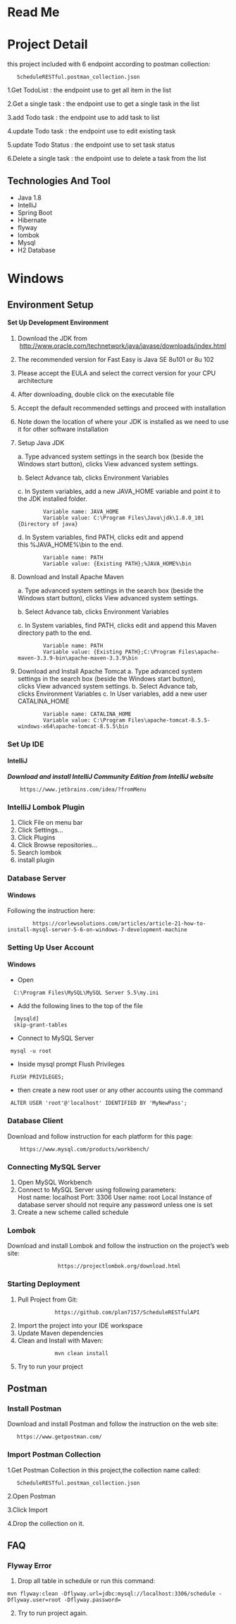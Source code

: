 # Read Me #

# Project Detail #
this project included with 6 endpoint according to postman collection:
 ```
    ScheduleRESTful.postman_collection.json
  ```
1.Get TodoList : the endpoint use to get all item in the list

2.Get a single task : the endpoint use to get a single task in the list

3.add Todo task : the endpoint use to add task to list

4.update Todo task : the endpoint use to edit existing task

5.update Todo Status : the endpoint use to set task status

6.Delete a single task : the endpoint use to delete a task from the list

## Technologies And Tool ##
 - Java 1.8
 - IntelliJ
 - Spring Boot
 - Hibernate
 - flyway
 - lombok
 - Mysql
 - H2 Database
 
# Windows #
## Environment Setup ##
#### Set Up Development Environment ####
1.	Download the JDK from
	    http://www.oracle.com/technetwork/java/javase/downloads/index.html
2.	The recommended version for Fast Easy is Java SE 8u101 or 8u 102
3.	Please accept the EULA and select the correct version for your CPU architecture
4.	After downloading, double click on the executable file 
5.	Accept the default recommended settings and proceed with installation
6.	Note down the location of where your JDK is installed as we need to use it for other software installation

7.	Setup Java JDK 

    a. Type advanced system settings in the search box (beside the Windows start button), clicks View advanced system settings.

    b.	Select Advance tab, clicks Environment Variables

    c.	In System variables, add a new JAVA_HOME variable and point it to the JDK installed folder.

				Variable name: JAVA_HOME
				Variable value: C:\Program Files\Java\jdk\1.8.0_101 {Directory of java} 

    d.	In System variables, find PATH, clicks edit and append this %JAVA_HOME%\bin to the end.

				Variable name: PATH
				Variable value: {Existing PATH};%JAVA_HOME%\bin

8.	Download and Install Apache Maven

	a. Type advanced system settings in the search box (beside the Windows start button), clicks View advanced system settings.

	b.	Select Advance tab, clicks Environment Variables

	c.	In System variables, find PATH, clicks edit and append this Maven directory path to the end.

				Variable name: PATH
				Variable value: {Existing PATH};C:\Program Files\apache-maven-3.3.9-bin\apache-maven-3.3.9\bin

9.	Download and Install Apache Tomcat
		a.	Type advanced system settings in the search box (beside the Windows start button), clicks View advanced system settings.
		b.	Select Advance tab, clicks Environment Variables
		c.	In User variables, add a new user CATALINA_HOME

				Variable name: CATALINA_HOME
				Variable value: C:\Program Files\apache-tomcat-8.5.5-windows-x64\apache-tomcat-8.5.5\bin

### Set Up IDE ###

#### IntelliJ ####


***Download and install IntelliJ Community Edition from IntelliJ website*** 

		https://www.jetbrains.com/idea/?fromMenu

### IntelliJ Lombok Plugin ###
1. Click File on menu bar
2. Click Settings...
3. Click Plugins
4. Click Browse repositories...
5. Search lombok
6. install plugin

### Database Server ####

#### Windows ####

Following the instruction here: 
```
		https://corlewsolutions.com/articles/article-21-how-to-install-mysql-server-5-6-on-windows-7-development-machine
```
### Setting Up User Account ###

#### Windows ####
* Open
```
  C:\Program Files\MySQL\MySQL Server 5.5\my.ini
```
* Add the following lines to the top of the file
```
  [mysqld]
  skip-grant-tables
```
* Connect to MySQL Server
```
 mysql -u root
```
* Inside mysql prompt Flush Privileges
```
 FLUSH PRIVILEGES;
```
* then create a new root user or any other accounts using the command
```
 ALTER USER 'root'@'localhost' IDENTIFIED BY 'MyNewPass';
```

### Database Client ###

Download and follow instruction for each platform for this page: 
```
    https://www.mysql.com/products/workbench/
```
### Connecting MySQL Server ###  
1. Open MySQL Workbench 
2. Connect to MySQL Server using following parameters:      
		Host name: localhost
     		Port: 3306
     		User name: root
     		Local Instance of database server should not require any password unless one is set
3. Create a new scheme called schedule

### Lombok ###

Download and install Lombok and follow the instruction on the project’s web site: 
```
				https://projectlombok.org/download.html
```

### Starting Deployment ###
 1. Pull Project from Git:
 ```
 				https://github.com/plan7157/ScheduleRESTfulAPI
 ```
 2. Import the project into your IDE workspace
 3. Update Maven dependencies
 4. Clean and Install with Maven:
 ```
                mvn clean install
 ```
 5. Try to run your project
## Postman ##
### Install Postman ###
Download and install Postman and follow the instruction on the web site: 
 ```
    https://www.getpostman.com/
  ```
### Import Postman Collection ###
1.Get Postman Collection in this project,the collection name called:
 ```
    ScheduleRESTful.postman_collection.json
  ```
  
2.Open Postman

3.Click Import

4.Drop the collection on it.

 ## FAQ ##
 ### Flyway Error ###
 1. Drop all table in schedule or run this command:
  ```
 mvn flyway:clean -Dflyway.url=jdbc:mysql://localhost:3306/schedule -Dflyway.user=root -Dflyway.password=
 ```
 2. Try to run project again.
 
